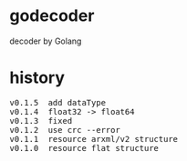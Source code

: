 # godecoder

decoder by Golang

# history
<pre>
v0.1.5  add dataType
v0.1.4  float32 -> float64 
v0.1.3  fixed 
v0.1.2  use crc --error 
v0.1.1  resource arxml/v2 structure
v0.1.0  resource flat structure
</pre>
